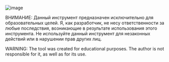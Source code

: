 ![image](https://github.com/user-attachments/assets/fd7953da-ab12-4fab-86bd-9049457acf73)

ВНИМАНИЕ:
Данный инструмент предназначен исключительно для образовательных целей. Я, как разработчик, не несу ответственности за любые последствия, возникающие в результате использования этого инструмента. 
Не используйте данный инструмент для незаконных действий или в нарушении прав других лиц.

WARNING:
The tool was created for educational purposes. The author is not responsible for it, as well as for its use.
